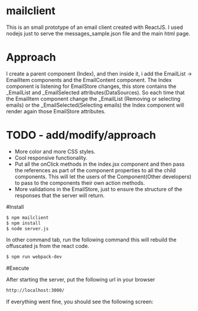 # mailclient
This is an small prototype of an email client created with ReactJS. I used nodejs just to serve the messages_sample.json file and the main html page. 

# Approach
I create a parent component (Index), and then inside it, i add the EmailList -> EmailItem components and the EmailContent component. The Index component is listening for EmailStore changes, this store contains the _EmailList and _EmailSelected attributes(DataSources). So each time that the EmailItem component change the _EmailList (Removing or selecting emails) or the _EmailSelected(Selecting emails) the Index component will render again those EmailStore attributes.

# TODO - add/modify/approach

 - More color and more CSS styles.
 - Cool responsive functionality.
 - Put all the onClick methods in the index.jsx component and then pass the references as part of the component properties to all the child components. This will let the users of the Component(Other developers) to pass to the components their own action methods. 
 - More validations in the EmailStore, just to ensure the structure of the responses that the server will return.


#Install

```sh
$ npm mailclient 
$ npm install 
$ node server.js
```
In other command tab, run the following command this will rebuild the offuscated js from the react code.

```sh 
$ npm run webpack-dev
```

#Execute

After starting the server, put the following url in your browser

```sh 
http://localhost:3000/
```
If everything went fine, you should see the following screen:



